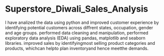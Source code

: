 # Superstore_Diwali_Sales_Analysis
I have analized the data using python and improved customer experience by identifying potential customers across diffrent states, occupation, gender and age groups.
performed data cleaning and manipulation, performed exploratory data analysis (EDA) using pandas, matplotlib and seaborn libraries. 
improved sales by identifyingmost selling product categories and products, whichcan helpto plan inventoryand hence meetthe demands.

